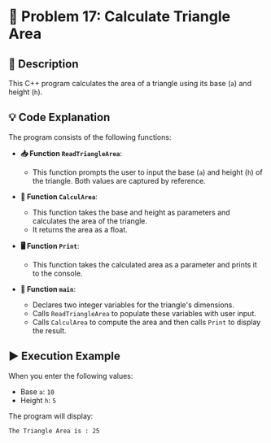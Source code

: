 # 📐 Problem 17: Calculate Triangle Area

## 📜 Description
This C++ program calculates the area of a triangle using its base (`a`) and height (`h`).

## 💡 Code Explanation

The program consists of the following functions:

- **📥 Function `ReadTriangleArea`**:
  - This function prompts the user to input the base (`a`) and height (`h`) of the triangle. Both values are captured by reference.

- **📐 Function `CalculArea`**:
  - This function takes the base and height as parameters and calculates the area of the triangle.
  - It returns the area as a float.

- **🖥️ Function `Print`**:
  - This function takes the calculated area as a parameter and prints it to the console.

- **📅 Function `main`**:
  - Declares two integer variables for the triangle's dimensions.
  - Calls `ReadTriangleArea` to populate these variables with user input.
  - Calls `CalculArea` to compute the area and then calls `Print` to display the result.

## ▶️ Execution Example
When you enter the following values:
- Base `a`: `10`
- Height `h`: `5`

The program will display:
```plaintext
The Triangle Area is : 25
